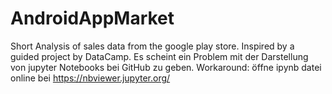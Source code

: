# AndroidAppMarket
Short Analysis of sales data from the google play store. Inspired by a guided project by DataCamp.
Es scheint ein Problem mit der Darstellung von jupyter Notebooks bei GitHub zu geben. Workaround: öffne ipynb datei online bei https://nbviewer.jupyter.org/
